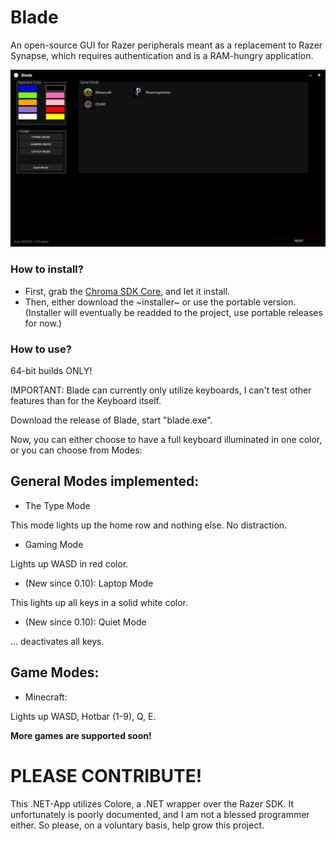 # Blade
An open-source GUI for Razer peripherals meant as a replacement to Razer Synapse, which requires authentication and is a RAM-hungry application.

![blade-demo.png](https://github.com/raphipod/blade/blob/master/blade-demo.png)

### How to install?

- First, grab the [Chroma SDK Core](https://assets.razerzone.com/dev_portal/downloads/Razer_Chroma_SDK_Core_v1.10.6.exe), and let it install.
- Then, either download the ~installer~ or use the portable version. (Installer will eventually be readded to the project, use portable releases for now.)

### How to use?

64-bit builds ONLY!

IMPORTANT: Blade can currently only utilize keyboards, I can't test other features than for the Keyboard itself.

Download the release of Blade, start "blade.exe".

Now, you can either choose to have a full keyboard illuminated in one color, or you can choose from Modes:

## General Modes implemented: 
- The Type Mode

This mode lights up the home row and nothing else. No distraction.

- Gaming Mode

Lights up WASD in red color.

- (New since 0.10): Laptop Mode

This lights up all keys in a solid white color.

- (New since 0.10): Quiet Mode

... deactivates all keys.

## Game Modes:
- Minecraft:

Lights up WASD, Hotbar (1-9), Q, E.

**More games are supported soon!**

# PLEASE CONTRIBUTE!
This .NET-App utilizes Colore, a .NET wrapper over the Razer SDK. It unfortunately is poorly documented, and I am not a blessed programmer either.
So please, on a voluntary basis, help grow this project.
